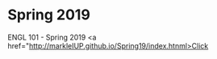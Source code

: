 # Spring 2019 
ENGL 101 - Spring 2019
<a href="http://markleIUP.github.io/Spring19/index.htnml>Click</a>
